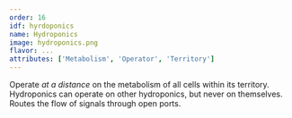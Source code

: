 ```yaml
---
order: 16
idf: hyrdoponics
name: Hydroponics
image: hydroponics.png
flavor: ...
attributes: ['Metabolism', 'Operator', 'Territory']
---
```

Operate _at a distance_ on the metabolism of all cells within its territory. Hydroponics can operate on other hydroponics, but never on themselves. Routes the flow of signals through open ports.